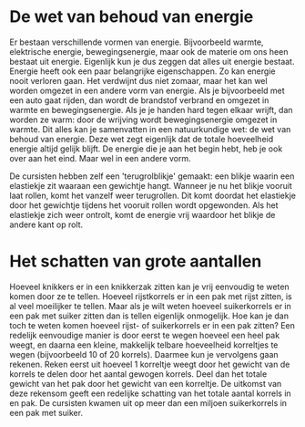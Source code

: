 # De wet van behoud van energie
Er bestaan verschillende vormen van energie. Bijvoorbeeld warmte, elektrische energie, bewegingsenergie, maar ook de materie om ons heen bestaat uit energie. Eigenlijk kun je dus zeggen dat alles uit energie bestaat. Energie heeft ook een paar belangrijke eigenschappen. Zo kan energie nooit verloren gaan. Het verdwijnt dus niet zomaar, maar het kan wel worden omgezet in een andere vorm van energie. Als je bijvoorbeeld met een auto gaat rijden, dan wordt de brandstof verbrand en omgezet in warmte en bewegingsenergie. Als je je handen hard tegen elkaar wrijft, dan worden ze warm: door de wrijving wordt bewegingsenergie omgezet in warmte. Dit alles kan je samenvatten in een natuurkundige wet: de wet van behoud van energie. Deze wet zegt eigenlijk dat de totale hoeveelheid energie altijd gelijk blijft. De energie die je aan het begin hebt, heb je ook over aan het eind. Maar wel in een andere vorm.

De cursisten hebben zelf een 'terugrolblikje' gemaakt: een blikje waarin een elastiekje zit waaraan een gewichtje hangt. Wanneer je nu het blikje vooruit laat rollen, komt het vanzelf weer terugrollen. Dit komt doordat het elastiekje door het gewichtje tijdens het vooruit rollen wordt opgewonden. Als het elastiekje zich weer ontrolt, komt de energie vrij waardoor het blikje de andere kant op rolt.

# Het schatten van grote aantallen
Hoeveel knikkers er in een knikkerzak zitten kan je vrij eenvoudig te weten komen door ze te tellen. Hoeveel rijstkorrels er in een pak met rijst zitten, is al veel moeilijker te tellen. Maar als je wilt weten hoeveel suikerkorrels er in een pak met suiker zitten dan is tellen eigenlijk onmogelijk. Hoe kan je dan toch te weten komen hoeveel rijst- of suikerkorrels er in een pak zitten? Een redelijk eenvoudige manier is door eerst te wegen hoeveel een heel pak weegt, en daarna een kleine, makkelijk telbare hoeveelheid korreltjes te wegen (bijvoorbeeld 10 of 20 korrels). Daarmee kun je vervolgens gaan rekenen. Reken eerst uit hoeveel 1 korreltje weegt door het gewicht van de korrels te delen door het aantal gewogen korrels. Deel dan het totale gewicht van het pak door het gewicht van een korreltje. De uitkomst van deze rekensom geeft een redelijke schatting van het totale aantal korrels in en pak. De cursisten kwamen uit op meer dan een miljoen suikerkorrels in een pak met suiker.
